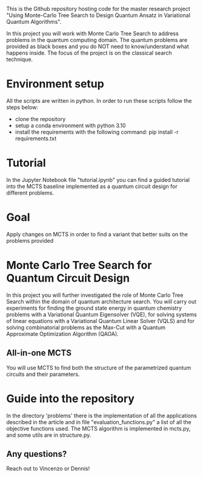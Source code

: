 
This is the Github repository hosting code for the master research project "Using Monte-Carlo Tree Search to Design Quantum Ansatz in Variational Quantum Algorithms".

In this project you will work with Monte Carlo Tree Search to address problems in the quantum computing domain. The quantum problems are provided as black boxes and you do NOT need to know/understand what happens inside. The focus of the project is on the classical search technique.

# Environment setup
All the scripts are written in python. In order to run these scripts follow the steps below:
- clone the repository
- setup a conda environment with python 3.10
- install the requirements with the following command: pip install -r requirements.txt


# Tutorial
In the Jupyter Notebook file "tutorial.ipynb" you can find a guided tutorial into the MCTS baseline implemented as a quantum circuit design for different problems.

# Goal
Apply changes on MCTS in order to find a variant that better suits on the problems provided


# Monte Carlo Tree Search for Quantum Circuit Design
In this project you will further investigated the role of Monte Carlo Tree Search within the domain of quantum architecture search.
You will carry out experiments for finding the ground state energy in quantum chemistry problems with a Variational Quantum Eigensolver (VQE),
for solving systems of linear equations with a Variational Quantum Linear Solver (VQLS) and for solving combinatorial problems as the Max-Cut with a Quantum Approximate Optimization Algorithm (QAOA).

## All-in-one MCTS
You will use MCTS to find both the structure of the parametrized quantum circuits and their parameters.

# Guide into the repository

In the directory 'problems' there is the implementation of all the applications described in the article and in file "evaluation_functions.py" a list of all the objective functions used. 
The MCTS algorithm is implemented in mcts.py, and some utils are in structure.py.

## Any questions?
Reach out to Vincenzo or Dennis! 


